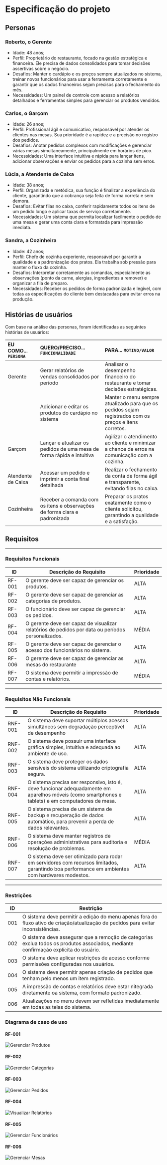 # Especificação do projeto

## Personas

### Roberto, o Gerente
- Idade: 48 anos;
- Perfil: Proprietário do restaurante, focado na gestão estratégica e financeira. Ele precisa de dados consolidados para tomar decisões assertivas sobre o negócio.
- Desafios: Manter o cardápio e os preços sempre atualizados no sistema, treinar novos funcionários para usar a ferramenta corretamente e garantir que os dados financeiros sejam precisos para o fechamento do mês.
- Necessidades: Um painel de controle com acesso a relatórios detalhados e ferramentas simples para gerenciar os produtos vendidos.

### Carlos, o Garçom
- Idade: 26 anos;
- Perfil: Profissional ágil e comunicativo, responsável por atender os clientes nas mesas. Sua prioridade é a rapidez e a precisão no registro dos pedidos.
- Desafios: Anotar pedidos complexos com modificações e gerenciar várias mesas simultaneamente, principalmente em horários de pico.
- Necessidades: Uma interface intuitiva e rápida para lançar itens, adicionar observações e enviar os pedidos para a cozinha sem erros.

### Lúcia, a Atendente de Caixa
- Idade: 38 anos;
- Perfil: Organizada e metódica, sua função é finalizar a experiência do cliente, garantindo que a cobrança seja feita de forma correta e sem demora.
- Desafios: Evitar filas no caixa, conferir rapidamente todos os itens de um pedido longo e aplicar taxas de serviço corretamente.
- Necessidades: Um sistema que permita localizar facilmente o pedido de uma mesa e gerar uma conta clara e formatada para impressão imediata.

### Sandra, a Cozinheira
- Idade: 42 anos;
- Perfil: Chefe de cozinha experiente, responsável por garantir a qualidade e a padronização dos pratos. Ela trabalha sob pressão para manter o fluxo da cozinha.
- Desafios: Interpretar corretamente as comandas, especialmente as observações (ponto da carne, alergias, ingredientes a remover) e organizar a fila de preparo.
- Necessidades: Receber os pedidos de forma padronizada e legível, com todas as especificações do cliente bem destacadas para evitar erros na produção.

## Histórias de usuários

Com base na análise das personas, foram identificadas as seguintes histórias de usuários:

| EU COMO... `PERSONA` | QUERO/PRECISO... `FUNCIONALIDADE` | PARA... `MOTIVO/VALOR` |
| :--- | :--- | :--- |
| Gerente | Gerar relatórios de vendas consolidados por período | Analisar o desempenho financeiro do restaurante e tomar decisões estratégicas. |
| | Adicionar e editar os produtos do cardápio no sistema | Manter o menu sempre atualizado para que os pedidos sejam registrados com os preços e itens corretos. |
| Garçom | Lançar e atualizar os pedidos de uma mesa de forma rápida e intuitiva | Agilizar o atendimento ao cliente e minimizar a chance de erros na comunicação com a cozinha. |
| Atendente de Caixa | Acessar um pedido e imprimir a conta final detalhada | Realizar o fechamento da conta de forma ágil e transparente, evitando filas no caixa. |
| Cozinheira | Receber a comanda com os itens e observações de forma clara e padronizada | Preparar os pratos exatamente como o cliente solicitou, garantindo a qualidade e a satisfação. |

## Requisitos

---

### Requisitos Funcionais

| ID      | Descrição do Requisito                                                                 | Prioridade |
|---------|----------------------------------------------------------------------------------------|------------|
| RF-001  | O gerente deve ser capaz de gerenciar os produtos.                                     | ALTA       |
| RF-002  | O gerente deve ser capaz de gerenciar as categorias de produtos.                       | ALTA       |
| RF-003  | O funcionário deve ser capaz de gerenciar os pedidos.                                  | ALTA       |
| RF-004  | O gerente deve ser capaz de visualizar relatórios de pedidos por data ou períodos personalizados. | MÉDIA       |
| RF-005  | O gerente deve ser capaz de gerenciar o acesso dos funcionários no sistema.            | ALTA      |
| RF-006  | O gerente deve ser capaz de gerenciar as mesas do restaurante                          | ALTA      |
| RF-007  | O sistema deve permitir a impressão de contas e relatórios.                            | MÉDIA     |

---

### Requisitos Não Funcionais

| ID        | Descrição do Requisito                                                               | Prioridade |
|-----------|--------------------------------------------------------------------------------------|------------|
| RNF-001   | O sistema deve suportar múltiplos acessos simultâneos sem degradação perceptível de desempenho | ALTA       |
| RNF-002   | O sistema deve possuir uma interface gráfica simples, intuitiva e adequada ao ambiente de uso. | ALTA       |
| RNF-003   | O sistema deve proteger os dados sensíveis do sistema utilizando criptografia segura. | ALTA       |
| RNF-004   | O sistema precisa ser responsivo, isto é, deve funcionar adequadamente em aparelhos móveis (como smartphones e tablets) e em computadores de mesa. | ALTA       |
| RNF-005   | O sistema precisa de um sistema de backup e recuperação de dados automático, para prevenir a perda de dados relevantes. | ALTA      |
| RNF-006   | O sistema deve manter registros de operações administrativas para auditoria e resolução de problemas. | MÉDIA       |
| RNF-007   | O sistema deve ser otimizado para rodar em servidores com recursos limitados, garantindo boa performance em ambientes com hardwares modestos. | ALTA      |

---

### Restrições

| ID      | Restrição                                                                               |
|---------|-----------------------------------------------------------------------------------------|
| 001     | O sistema deve permitir a edição do menu apenas fora do fluxo ativo de criação/atualização de pedidos para evitar inconsistências. |
| 002     | O  sistema deve assegurar que a remoção de categorias exclua todos os produtos associados, mediante confirmação explícita do usuário. |
| 003     | O sistema deve aplicar restrições de acesso conforme permissões configuradas nos usuários. |
| 004     | O sistema deve permitir apenas criação de pedidos que tenham pelo menos um item registrado. |
| 005     | A impressão de contas e relatórios deve estar nitegrada diretamente oa sistema, com formato padronizado. |
| 006     | Atualizações no menu devem ser refletidas imediatamente em todas as telas do sistema. |

### Diagrama de caso de uso

#### RF-001

![Gerenciar Produtos](./images/caso-de-uso-gerenciar-produtos.png)

#### RF-002

![Gerenciar Categorias](./images/caso-de-uso-gereciar-categoria.png)

#### RF-003

![Gerenciar Pedidos](./images/caso-de-uso-gerenciar-pedido.png)

#### RF-004

![Visualizar Relatórios](./images/caso-de-uso-visualizar-relatorio.png)

#### RF-005

![Gerenciar Funcionários](./images/caso-de-uso-gerenciar-funcionarios.png)

#### RF-006

![Gerenciar Mesas](./images/caso-de-uso-gerenciar-mesas.png)
